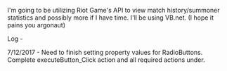﻿I'm going to be utilizing Riot Game's API to view match history/summoner statistics and possibly more if I have time. I'll be using VB.net. (I hope it pains you argonaut)

Log -

7/12/2017 - Need to finish setting property values for RadioButtons. Complete executeButton_Click action and all required actions under.